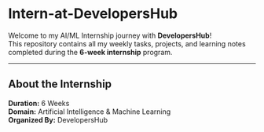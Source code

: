 # Intern-at-DevelopersHub

Welcome to my AI/ML Internship journey with **DevelopersHub**!  
This repository contains all my weekly tasks, projects, and learning notes completed during the **6-week internship** program.

---

## About the Internship

**Duration:** 6 Weeks  
**Domain:** Artificial Intelligence & Machine Learning  
**Organized By:** DevelopersHub

